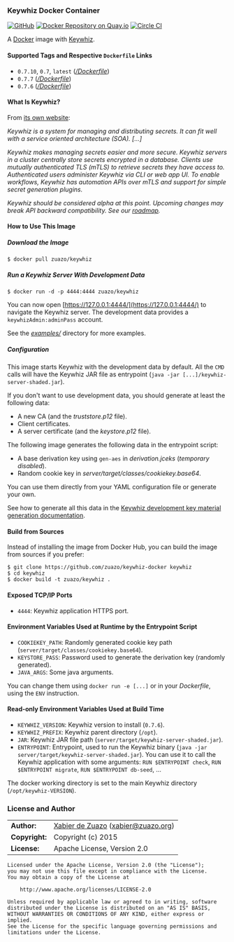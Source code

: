 ### Keywhiz Docker Container

[![GitHub](http://img.shields.io/badge/github-zuazo/keywhiz--docker-blue.svg?style=flat)](https://github.com/zuazo/keywhiz-docker) [![Docker Repository on Quay.io](https://quay.io/repository/zuazo/keywhiz/status "Docker Repository on Quay.io")](https://quay.io/repository/zuazo/keywhiz) [![Circle CI](https://circleci.com/gh/zuazo/keywhiz-docker/tree/master.svg?style=shield)](https://circleci.com/gh/zuazo/keywhiz-docker/tree/master)

A [Docker](https://www.docker.com/) image with [Keywhiz](http://square.github.io/keywhiz/).

#### Supported Tags and Respective `Dockerfile` Links

* `0.7.10`, `0.7`, `latest` ([*/Dockerfile*](https://github.com/zuazo/keywhiz-docker/tree/master/Dockerfile))
* `0.7.7` ([*/Dockerfile*](https://github.com/zuazo/keywhiz-docker/blob/0.7.7/Dockerfile))
* `0.7.6` ([*/Dockerfile*](https://github.com/zuazo/keywhiz-docker/blob/0.7.6/Dockerfile))

#### What Is Keywhiz?

From [its own website](http://square.github.io/keywhiz/):

*Keywhiz is a system for managing and distributing secrets. It can fit well with a service oriented architecture (SOA).*
*[...]*

*Keywhiz makes managing secrets easier and more secure. Keywhiz servers in a cluster centrally store secrets encrypted in a database. Clients use mutually authenticated TLS (mTLS) to retrieve secrets they have access to. Authenticated users administer Keywhiz via CLI or web app UI. To enable workflows, Keywhiz has automation APIs over mTLS and support for simple secret generation plugins.*

*Keywhiz should be considered alpha at this point. Upcoming changes may break API backward compatibility. See our [roadmap](http://square.github.io/keywhiz/#roadmap).*

#### How to Use This Image

##### Download the Image

    $ docker pull zuazo/keywhiz

##### Run a Keywhiz Server With Development Data

    $ docker run -d -p 4444:4444 zuazo/keywhiz

You can now open [https://127.0.0.1:4444/](https://127.0.0.1:4444/) to navigate the Keywhiz server. The development data provides a `keywhizAdmin:adminPass` account.

See the [*examples/*](https://github.com/zuazo/keywhiz-docker/tree/master/examples) directory for more examples.

##### Configuration

This image starts Keywhiz with the development data by default. All the `CMD` calls will have the Keywhiz JAR file as entrypoint (`java -jar [...]/keywhiz-server-shaded.jar`).

If you don't want to use development data, you should generate at least the following data:

* A new CA (and the *truststore.p12* file).
* Client certificates.
* A server certificate (and the *keystore.p12* file).

The following image generates the following data in the entrypoint script:

* A base derivation key using `gen-aes` in *derivation.jceks* (*temporary disabled*).
* Random cookie key in *server/target/classes/cookiekey.base64*.

You can use them directly from your YAML configuration file or generate your own.

See how to generate all this data in the [Keywhiz development key material generation documentation](https://github.com/square/keywhiz/wiki/Development-and-test-key-material).

#### Build from Sources

Instead of installing the image from Docker Hub, you can build the image from sources if you prefer:

    $ git clone https://github.com/zuazo/keywhiz-docker keywhiz
    $ cd keywhiz
    $ docker build -t zuazo/keywhiz .

#### Exposed TCP/IP Ports

* `4444`: Keywhiz application HTTPS port.

#### Environment Variables Used at Runtime by the Entrypoint Script

* `COOKIEKEY_PATH`: Randomly generated cookie key path (`server/target/classes/cookiekey.base64`).
* `KEYSTORE_PASS`: Password used to generate the derivation key (randomly generated).
* `JAVA_ARGS`: Some java arguments.

You can change them using `docker run -e [...]` or in your *Dockerfile*, using the `ENV` instruction.

#### Read-only Environment Variables Used at Build Time

* `KEYWHIZ_VERSION`: Keywhiz version to install (`0.7.6`).
* `KEYWHIZ_PREFIX`: Keywhiz parent directory (`/opt`).
* `JAR`: Keywhiz JAR file path (`server/target/keywhiz-server-shaded.jar`).
* `ENTRYPOINT`: Entrypoint, used to run the Keywhiz binary (`java -jar server/target/keywhiz-server-shaded.jar`). You can use it to call the Keywhiz application with some arguments: `RUN $ENTRYPOINT check`, `RUN $ENTRYPOINT migrate`, `RUN $ENTRYPOINT db-seed`, ...

The docker working directory is set to the main Keywhiz directory (`/opt/keywhiz-VERSION`).

### License and Author

|                      |                                          |
|:---------------------|:-----------------------------------------|
| **Author:**          | [Xabier de Zuazo](https://github.com/zuazo) (xabier@zuazo.org)
| **Copyright:**       | Copyright (c) 2015
| **License:**         | Apache License, Version 2.0

```
Licensed under the Apache License, Version 2.0 (the "License");
you may not use this file except in compliance with the License.
You may obtain a copy of the License at

    http://www.apache.org/licenses/LICENSE-2.0

Unless required by applicable law or agreed to in writing, software
distributed under the License is distributed on an "AS IS" BASIS,
WITHOUT WARRANTIES OR CONDITIONS OF ANY KIND, either express or implied.
See the License for the specific language governing permissions and
limitations under the License.
```
